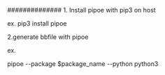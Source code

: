 ##############
1.
Install pipoe with pip3 on host

ex. pip3 install pipoe

2.generate bbfile with pipoe

ex.

pipoe --package $package_name --python python3

